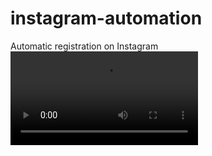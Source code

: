 # instagram-automation
Automatic registration on Instagram
![4p9p4o](https://user-images.githubusercontent.com/109022140/190928365-3c212d7a-9484-4cf7-8b06-e2ed6f7bb86e.mp4)
